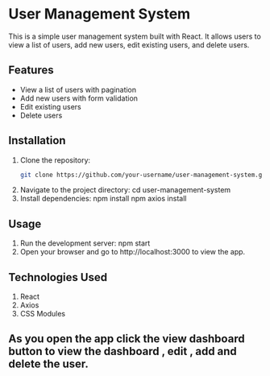 # User Management System

This is a simple user management system built with React. It allows users to view a list of users, add new users, edit existing users, and delete users.

## Features
- View a list of users with pagination
- Add new users with form validation
- Edit existing users
- Delete users

## Installation
1. Clone the repository:
   ```bash
   git clone https://github.com/your-username/user-management-system.git
2. Navigate to the project directory:
   cd user-management-system
3. Install dependencies:
   npm install
   npm axios install

## Usage
1. Run the development server:
   npm start
2. Open your browser and go to http://localhost:3000 to view the app.

## Technologies Used
1. React
2. Axios
3. CSS Modules

## As you open the app click the view dashboard button to view the dashboard , edit , add and delete the user.
